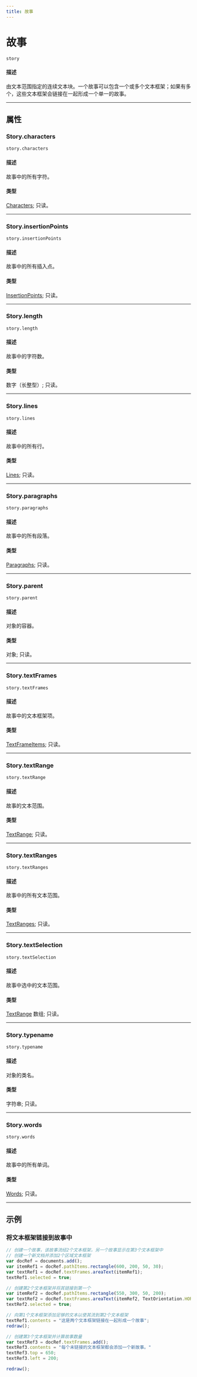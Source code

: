 ```yaml
---
title: 故事
---
```

# 故事

`story`

#### 描述

由文本范围指定的连续文本块。一个故事可以包含一个或多个文本框架；如果有多个，这些文本框架会链接在一起形成一个单一的故事。

---

## 属性

### Story.characters

`story.characters`

#### 描述

故事中的所有字符。

#### 类型

[Characters](.././Characters); 只读。

---

### Story.insertionPoints

`story.insertionPoints`

#### 描述

故事中的所有插入点。

#### 类型

[InsertionPoints](.././InsertionPoints); 只读。

---

### Story.length

`story.length`

#### 描述

故事中的字符数。

#### 类型

数字（长整型）; 只读。

---

### Story.lines

`story.lines`

#### 描述

故事中的所有行。

#### 类型

[Lines](.././Lines); 只读。

---

### Story.paragraphs

`story.paragraphs`

#### 描述

故事中的所有段落。

#### 类型

[Paragraphs](.././Paragraphs); 只读。

---

### Story.parent

`story.parent`

#### 描述

对象的容器。

#### 类型

对象; 只读。

---

### Story.textFrames

`story.textFrames`

#### 描述

故事中的文本框架项。

#### 类型

[TextFrameItems](.././TextFrameItems); 只读。

---

### Story.textRange

`story.textRange`

#### 描述

故事的文本范围。

#### 类型

[TextRange](.././TextRange); 只读。

---

### Story.textRanges

`story.textRanges`

#### 描述

故事中的所有文本范围。

#### 类型

[TextRanges](.././TextRanges); 只读。

---

### Story.textSelection

`story.textSelection`

#### 描述

故事中选中的文本范围。

#### 类型

[TextRange](.././TextRange) 数组; 只读。

---

### Story.typename

`story.typename`

#### 描述

对象的类名。

#### 类型

字符串; 只读。

---

### Story.words

`story.words`

#### 描述

故事中的所有单词。

#### 类型

[Words](.././Words); 只读。

---

## 示例

### 将文本框架链接到故事中

```javascript
// 创建一个故事，该故事流经2个文本框架，另一个故事显示在第3个文本框架中
// 创建一个新文档并添加2个区域文本框架
var docRef = documents.add();
var itemRef1 = docRef.pathItems.rectangle(600, 200, 50, 30);
var textRef1 = docRef.textFrames.areaText(itemRef1);
textRef1.selected = true;

// 创建第2个文本框架并将其链接到第一个
var itemRef2 = docRef.pathItems.rectangle(550, 300, 50, 200);
var textRef2 = docRef.textFrames.areaText(itemRef2, TextOrientation.HORIZONTAL, textRef1);
textRef2.selected = true;

// 向第1个文本框架添加足够的文本以使其流到第2个文本框架
textRef1.contents = "这是两个文本框架链接在一起形成一个故事";
redraw();

// 创建第3个文本框架并计算故事数量
var textRef3 = docRef.textFrames.add();
textRef3.contents = "每个未链接的文本框架都会添加一个新故事。"
textRef3.top = 650;
textRef3.left = 200;

redraw();
```
